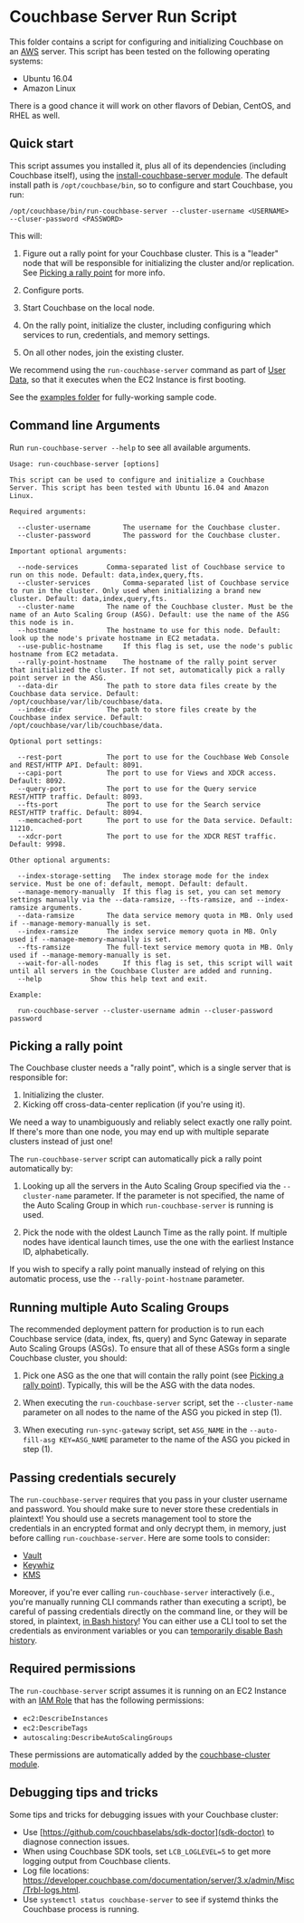 # Couchbase Server Run Script

This folder contains a script for configuring and initializing Couchbase on an [AWS](https://aws.amazon.com/) server. 
This script has been tested on the following operating systems:

* Ubuntu 16.04
* Amazon Linux

There is a good chance it will work on other flavors of Debian, CentOS, and RHEL as well.




## Quick start

This script assumes you installed it, plus all of its dependencies (including Couchbase itself), using the 
[install-couchbase-server module](https://github.com/gruntwork-io/terraform-aws-couchbase/tree/master/modules/install-couchbase-server). 
The default install path is `/opt/couchbase/bin`, so to configure and start Couchbase, you run:

```
/opt/couchbase/bin/run-couchbase-server --cluster-username <USERNAME> --cluser-password <PASSWORD>
```

This will:

1. Figure out a rally point for your Couchbase cluster. This is a "leader" node that will be responsible for 
   initializing the cluster and/or replication. See [Picking a rally point](#picking-a-rally-point) for more info.

1. Configure ports.

1. Start Couchbase on the local node.
   
1. On the rally point, initialize the cluster, including configuring which services to run, credentials, and memory 
   settings.

1. On all other nodes, join the existing cluster.

We recommend using the `run-couchbase-server` command as part of [User 
Data](http://docs.aws.amazon.com/AWSEC2/latest/UserGuide/user-data.html#user-data-shell-scripts), so that it executes
when the EC2 Instance is first booting. 

See the [examples folder](https://github.com/gruntwork-io/terraform-aws-couchbase/tree/master/examples) for 
fully-working sample code.




## Command line Arguments

Run `run-couchbase-server --help` to see all available arguments.

```
Usage: run-couchbase-server [options]

This script can be used to configure and initialize a Couchbase Server. This script has been tested with Ubuntu 16.04 and Amazon Linux.

Required arguments:

  --cluster-username		The username for the Couchbase cluster.
  --cluster-password		The password for the Couchbase cluster.

Important optional arguments:

  --node-services		Comma-separated list of Couchbase service to run on this node. Default: data,index,query,fts.
  --cluster-services		Comma-separated list of Couchbase service to run in the cluster. Only used when initializing a brand new cluster. Default: data,index,query,fts.
  --cluster-name		The name of the Couchbase cluster. Must be the name of an Auto Scaling Group (ASG). Default: use the name of the ASG this node is in.
  --hostname			The hostname to use for this node. Default: look up the node's private hostname in EC2 metadata.
  --use-public-hostname		If this flag is set, use the node's public hostname from EC2 metadata.
  --rally-point-hostname	The hostname of the rally point server that initialized the cluster. If not set, automatically pick a rally point server in the ASG.
  --data-dir			The path to store data files create by the Couchbase data service. Default: /opt/couchbase/var/lib/couchbase/data.
  --index-dir			The path to store files create by the Couchbase index service. Default: /opt/couchbase/var/lib/couchbase/data.

Optional port settings:

  --rest-port			The port to use for the Couchbase Web Console and REST/HTTP API. Default: 8091.
  --capi-port			The port to use for Views and XDCR access. Default: 8092.
  --query-port			The port to use for the Query service REST/HTTP traffic. Default: 8093.
  --fts-port			The port to use for the Search service REST/HTTP traffic. Default: 8094.
  --memcached-port		The port to use for the Data service. Default: 11210.
  --xdcr-port			The port to use for the XDCR REST traffic. Default: 9998.

Other optional arguments:

  --index-storage-setting	The index storage mode for the index service. Must be one of: default, memopt. Default: default.
  --manage-memory-manually	If this flag is set, you can set memory settings manually via the --data-ramsize, --fts-ramsize, and --index-ramsize arguments.
  --data-ramsize		The data service memory quota in MB. Only used if --manage-memory-manually is set.
  --index-ramsize		The index service memory quota in MB. Only used if --manage-memory-manually is set.
  --fts-ramsize			The full-text service memory quota in MB. Only used if --manage-memory-manually is set.
  --wait-for-all-nodes		If this flag is set, this script will wait until all servers in the Couchbase Cluster are added and running.
  --help			Show this help text and exit.

Example:

  run-couchbase-server --cluster-username admin --cluser-password password
```




## Picking a rally point

The Couchbase cluster needs a "rally point", which is a single server that is responsible for:

1. Initializing the cluster.
1. Kicking off cross-data-center replication (if you're using it).

We need a way to unambiguously and reliably select exactly one rally point. If there's more than one node, you may end
up with multiple separate clusters instead of just one!

The `run-couchbase-server` script can automatically pick a rally point automatically by:

1. Looking up all the servers in the Auto Scaling Group specified via the `--cluster-name` parameter. If the parameter
   is not specified, the name of the Auto Scaling Group in which `run-couchbase-server` is running is used.

1. Pick the node with the oldest Launch Time as the rally point. If multiple nodes have identical launch times, use the
   one with the earliest Instance ID, alphabetically.
   
If you wish to specify a rally point manually instead of relying on this automatic process, use the 
`--rally-point-hostname` parameter.




## Running multiple Auto Scaling Groups

The recommended deployment pattern for production is to run each Couchbase service (data, index, fts, query) and Sync
Gateway in separate Auto Scaling Groups (ASGs). To ensure that all of these ASGs form a single Couchbase cluster, you 
should:

1. Pick one ASG as the one that will contain the rally point (see [Picking a rally point](#picking-a-rally-point)). 
   Typically, this will be the ASG with the data nodes.  

1. When executing the `run-couchbase-server` script, set the `--cluster-name` parameter on all nodes to the name of 
   the ASG you picked in step (1).    

1. When executing `run-sync-gateway` script, set `ASG_NAME` in the `--auto-fill-asg KEY=ASG_NAME` parameter to the name
   of the ASG you picked in step (1).
   
   
   


## Passing credentials securely

The `run-couchbase-server` requires that you pass in your cluster username and password. You should make sure to never 
store these credentials in plaintext! You should use a secrets management tool to store the credentials in an encrypted
format and only decrypt them, in memory, just before calling `run-couchbase-server`. Here are some tools to consider:

* [Vault](https://www.vaultproject.io/)
* [Keywhiz](https://square.github.io/keywhiz/)
* [KMS](https://aws.amazon.com/kms/)

Moreover, if you're ever calling `run-couchbase-server` interactively (i.e., you're manually running CLI commands
rather than executing a script), be careful of passing credentials directly on the command line, or they will be 
stored, in plaintext, [in Bash 
history](https://www.digitalocean.com/community/tutorials/how-to-use-bash-history-commands-and-expansions-on-a-linux-vps)!
You can either use a CLI tool to set the credentials as environment variables or you can [temporarily disable Bash
history](https://linuxconfig.org/how-to-disable-bash-shell-commands-history-on-linux). 




## Required permissions

The `run-couchbase-server` script assumes it is running on an EC2 Instance with an [IAM 
Role](http://docs.aws.amazon.com/IAM/latest/UserGuide/id_roles.html) that has the following permissions:

* `ec2:DescribeInstances`
* `ec2:DescribeTags`
* `autoscaling:DescribeAutoScalingGroups`

These permissions are automatically added by the [couchbase-cluster 
module](https://github.com/gruntwork-io/terraform-aws-couchbase/tree/master/modules/couchbase-cluster).




## Debugging tips and tricks

Some tips and tricks for debugging issues with your Couchbase cluster:

* Use [https://github.com/couchbaselabs/sdk-doctor](sdk-doctor) to diagnose connection issues. 
* When using Couchbase SDK tools, set `LCB_LOGLEVEL=5` to get more logging output from Couchbase clients.
* Log file locations: https://developer.couchbase.com/documentation/server/3.x/admin/Misc/Trbl-logs.html.
* Use `systemctl status couchbase-server` to see if systemd thinks the Couchbase process is running.